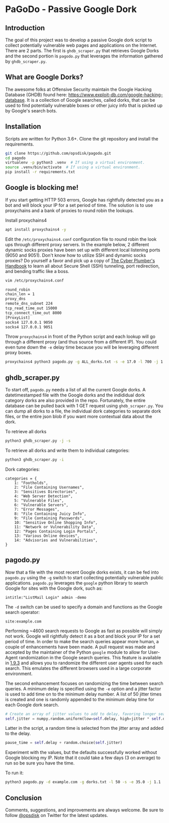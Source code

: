 # PaGoDo - Passive Google Dork

## Introduction

The goal of this project was to develop a passive Google dork script to collect potentially vulnerable web pages and
applications on the Internet.  There are 2 parts.  The first is `ghdb_scraper.py` that retrieves Google Dorks and the
second portion is `pagodo.py` that leverages the information gathered by `ghdb_scraper.py`.

## What are Google Dorks?

The awesome folks at Offensive Security maintain the Google Hacking Database (GHDB) found here:
<https://www.exploit-db.com/google-hacking-database>.  It is a collection of Google searches, called dorks, that can be
used to find potentially vulnerable boxes or other juicy info that is picked up by Google's search bots.  

## Installation

Scripts are written for Python 3.6+.  Clone the git repository and install the requirements.

```bash
git clone https://github.com/opsdisk/pagodo.git
cd pagodo
virtualenv -p python3 .venv  # If using a virtual environment.
source .venv/bin/activate  # If using a virtual environment.
pip install -r requirements.txt
```

## Google is blocking me!

If you start getting HTTP 503 errors, Google has rightfully detected you as a bot and will block your IP for a set
period of time.  The solution is to use proxychains and a bank of proxies to round robin the lookups.

Install proxychains4

```bash
apt install proxychains4 -y
```

Edit the `/etc/proxychains4.conf` configuration file to round robin the look ups through different proxy servers.  In
the example below, 2 different dynamic socks proxies have been set up with different local listening ports
(9050 and 9051).  Don't know how to utilize SSH and dynamic socks proxies?  Do yourself a favor and pick up a copy of
[The Cyber Plumber's Handbook](https://cph.opsdisk.com) to learn all about Secure Shell (SSH) tunneling, port
redirection, and bending traffic like a boss.

```bash
vim /etc/proxychains4.conf
```

```bash
round_robin
chain_len = 1
proxy_dns
remote_dns_subnet 224
tcp_read_time_out 15000
tcp_connect_time_out 8000
[ProxyList]
socks4 127.0.0.1 9050
socks4 127.0.0.1 9051
```

Throw `proxychains4` in front of the Python script and each lookup will go through a different proxy (and thus source
from a different IP).  You could even tune down the `-e` delay time because you will be leveraging different proxy boxes.

```bash
proxychains4 python3 pagodo.py -g ALL_dorks.txt -s -e 17.0 -l 700 -j 1.1
```

## ghdb_scraper.py

To start off, `pagodo.py` needs a list of all the current Google dorks.  A datetimestamped file with the Google dorks
and the indididual dork category dorks are also provided in the repo.  Fortunately, the entire database can be pulled
back with 1 GET request using `ghdb_scraper.py`.  You can dump all dorks to a file, the individual dork categories to
separate dork files, or the entire json blob if you want more contextual data about the dork.

To retrieve all dorks

```bash
python3 ghdb_scraper.py -j -s
```

To retrieve all dorks and write them to individual categories:

```bash
python3 ghdb_scraper.py -i
```

Dork categories:

```none
categories = {
    1: "Footholds",
    2: "File Containing Usernames",
    3: "Sensitives Directories",
    4: "Web Server Detection",
    5: "Vulnerable Files",
    6: "Vulnerable Servers",
    7: "Error Messages",
    8: "File Containing Juicy Info",
    9: "File Containing Passwords",
    10: "Sensitive Online Shopping Info",
    11: "Network or Vulnerability Data",
    12: "Pages Containing Login Portals",
    13: "Various Online devices",
    14: "Advisories and Vulnerabilities",
}
```


## pagodo.py

Now that a file with the most recent Google dorks exists, it can be fed into `pagodo.py` using the `-g` switch to start
collecting potentially vulnerable public applications.  `pagodo.py` leverages the `google` python library to search
Google for sites with the Google dork, such as:

```none
intitle:"ListMail Login" admin -demo
```

The `-d` switch can be used to specify a domain and functions as the Google search operator:

```none
site:example.com
```

Performing ~4600 search requests to Google as fast as possible will simply not work.  Google will rightfully detect it
as a bot and block your IP for a set period of time.  In order to make the search queries appear more human, a couple of
enhancements have been made.  A pull request was made and accepted by the maintainer of the Python `google` module to
allow for User-Agent randomization in the Google search queries.  This feature is available in
[1.9.3](https://pypi.python.org/pypi/google) and allows you to randomize the different user agents used for each search.
This emulates the different browsers used in a large corporate environment.

The second enhancement focuses on randomizing the time between search queries.  A minimum delay is specified using the
`-e` option and a jitter factor is used to add time on to the minimum delay number. A list of 50 jitter times is created
and one is randomly appended to the minimum delay time for each Google dork search.

```python
# Create an array of jitter values to add to delay, favoring longer search times.
self.jitter = numpy.random.uniform(low=self.delay, high=jitter * self.delay, size=(50,))
```

Latter in the script, a random time is selected from the jitter array and added to the delay.

```python
pause_time = self.delay + random.choice(self.jitter)
```

Experiment with the values, but the defaults successfully worked without Google blocking my IP.  Note that it could take
a few days (3 on average) to run so be sure you have the time.

To run it:

```bash
python3 pagodo.py -d example.com -g dorks.txt -l 50 -s -e 35.0 -j 1.1
```

## Conclusion

Comments, suggestions, and improvements are always welcome.  Be sure to follow [@opsdisk](https://twitter.com/opsdisk)
on Twitter for the latest updates.

